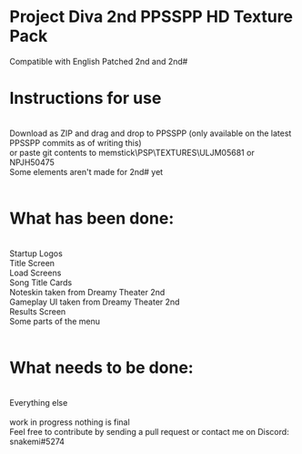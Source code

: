 # Project Diva 2nd PPSSPP HD Texture Pack
Compatible with English Patched 2nd and 2nd#<br>
<h1>Instructions for use</h1><br>
Download as ZIP and drag and drop to PPSSPP (only available on the latest PPSSPP commits as of writing this)<br>
or paste git contents to memstick\PSP\TEXTURES\ULJM05681 or NPJH50475<br>
Some elements aren't made for 2nd# yet<br><br>
<h1>What has been done:</h1><br>
Startup Logos<br>
Title Screen<br>
Load Screens<br>
Song Title Cards<br>
Noteskin taken from Dreamy Theater 2nd<br>
Gameplay UI taken from Dreamy Theater 2nd<br>
Results Screen<br>
Some parts of the menu<br><br>
<h1>What needs to be done:</h1><br>
Everything else<br><br>
work in progress nothing is final<br>
Feel free to contribute by sending a pull request or contact me on Discord: snakemi#5274
